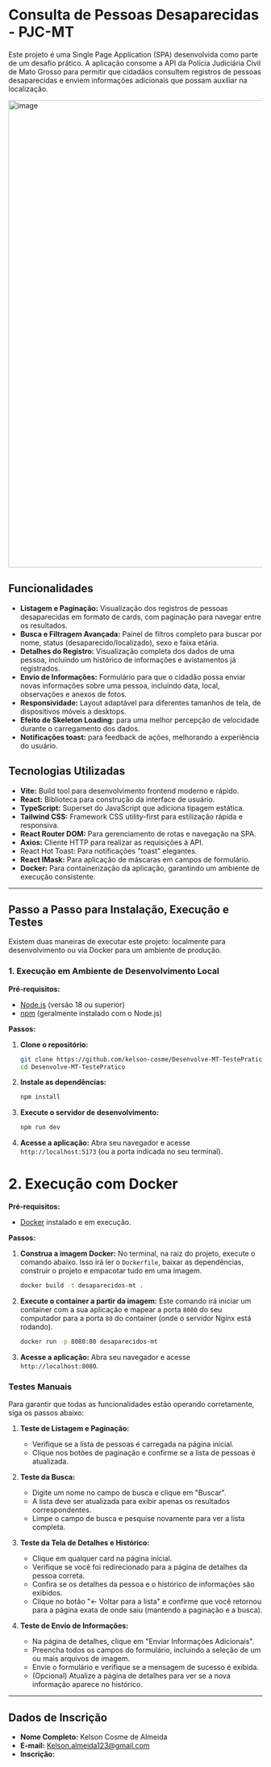 # Consulta de Pessoas Desaparecidas - PJC-MT
Este projeto é uma Single Page Application (SPA) desenvolvida como parte de um desafio prático. A aplicação consome a API da Polícia Judiciária Civil de Mato Grosso para permitir que cidadãos consultem registros de pessoas desaparecidas e enviem informações adicionais que possam auxiliar na localização.

<img width="1902" height="924" alt="image" src="https://github.com/user-attachments/assets/38e2b8aa-7c7c-48ff-9e51-5ced64983aa0" />

## Funcionalidades

- **Listagem e Paginação:** Visualização dos registros de pessoas desaparecidas em formato de cards, com paginação para navegar entre os resultados.
- **Busca e Filtragem Avançada:** Painel de filtros completo para buscar por nome, status (desaparecido/localizado), sexo e faixa etária.
- **Detalhes do Registro:** Visualização completa dos dados de uma pessoa, incluindo um histórico de informações e avistamentos já registrados.
- **Envio de Informações:** Formulário para que o cidadão possa enviar novas informações sobre uma pessoa, incluindo data, local, observações e anexos de fotos.
- **Responsividade:** Layout adaptável para diferentes tamanhos de tela, de dispositivos móveis a desktops.
- **Efeito de Skeleton Loading:** para uma melhor percepção de velocidade durante o carregamento dos dados.
- **Notificações toast:**  para feedback de ações, melhorando a experiência do usuário.
  
## Tecnologias Utilizadas

- **Vite:** Build tool para desenvolvimento frontend moderno e rápido.
- **React:** Biblioteca para construção da interface de usuário.
- **TypeScript:** Superset do JavaScript que adiciona tipagem estática.
- **Tailwind CSS:** Framework CSS utility-first para estilização rápida e responsiva.
- **React Router DOM:** Para gerenciamento de rotas e navegação na SPA.
- **Axios:** Cliente HTTP para realizar as requisições à API.
- React Hot Toast: Para notificações "toast" elegantes.
- **React IMask:** Para aplicação de máscaras em campos de formulário.
- **Docker:** Para containerização da aplicação, garantindo um ambiente de execução consistente.

---

## Passo a Passo para Instalação, Execução e Testes

Existem duas maneiras de executar este projeto: localmente para desenvolvimento ou via Docker para um ambiente de produção.

### 1. Execução em Ambiente de Desenvolvimento Local

**Pré-requisitos:**
- [Node.js](https://nodejs.org/) (versão 18 ou superior)
- [npm](https://www.npmjs.com/) (geralmente instalado com o Node.js)

**Passos:**

1.  **Clone o repositório:**
    ```bash
    git clone https://github.com/kelson-cosme/Desenvolve-MT-TestePratico
    cd Desenvolve-MT-TestePratico
    ```

2.  **Instale as dependências:**
    ```bash
    npm install
    ```

3.  **Execute o servidor de desenvolvimento:**
    ```bash
    npm run dev
    ```

4.  **Acesse a aplicação:** Abra seu navegador e acesse `http://localhost:5173` (ou a porta indicada no seu terminal).

# 2. Execução com Docker

**Pré-requisitos:**
- [Docker](https://www.docker.com/products/docker-desktop/) instalado e em execução.

**Passos:**

1.  **Construa a imagem Docker:**
    No terminal, na raiz do projeto, execute o comando abaixo. Isso irá ler o `Dockerfile`, baixar as dependências, construir o projeto e empacotar tudo em uma imagem.
    ```bash
    docker build -t desaparecidos-mt .
    ```

2.  **Execute o container a partir da imagem:**
    Este comando irá iniciar um container com a sua aplicação e mapear a porta `8080` do seu computador para a porta `80` do container (onde o servidor Nginx está rodando).
    ```bash
    docker run -p 8080:80 desaparecidos-mt
    ```

3.  **Acesse a aplicação:** Abra seu navegador e acesse `http://localhost:8080`.

### Testes Manuais

Para garantir que todas as funcionalidades estão operando corretamente, siga os passos abaixo:

1.  **Teste de Listagem e Paginação:**
    - Verifique se a lista de pessoas é carregada na página inicial.
    - Clique nos botões de paginação e confirme se a lista de pessoas é atualizada.

2.  **Teste da Busca:**
    - Digite um nome no campo de busca e clique em "Buscar".
    - A lista deve ser atualizada para exibir apenas os resultados correspondentes.
    - Limpe o campo de busca e pesquise novamente para ver a lista completa.

3.  **Teste da Tela de Detalhes e Histórico:**
    - Clique em qualquer card na página inicial.
    - Verifique se você foi redirecionado para a página de detalhes da pessoa correta.
    - Confira se os detalhes da pessoa e o histórico de informações são exibidos.
    - Clique no botão "&larr; Voltar para a lista" e confirme que você retornou para a página exata de onde saiu (mantendo a paginação e a busca).

4.  **Teste de Envio de Informações:**
    - Na página de detalhes, clique em "Enviar Informações Adicionais".
    - Preencha todos os campos do formulário, incluindo a seleção de um ou mais arquivos de imagem.
    - Envie o formulário e verifique se a mensagem de sucesso é exibida.
    - (Opcional) Atualize a página de detalhes para ver se a nova informação aparece no histórico.

---

## Dados de Inscrição

- **Nome Completo:** Kelson Cosme de Almeida
- **E-mail:** Kelson.almeida123@gmail.com
- **Inscrição:** 
